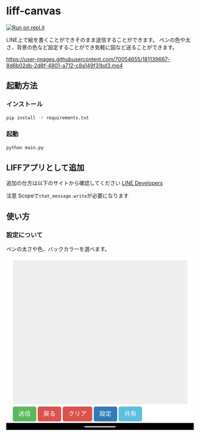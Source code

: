 # liff-canvas
[![Run on repl.it](https://repl.it/badge/github/HRTK92/liff-canvas)](https://repl.it/github/HRTK92/liff-canvas}&ref=button)

LINE上で絵を書くことができそのまま送信することができます。
ペンの色や太さ、背景の色など設定することができ気軽に図など送ることができます。

https://user-images.githubusercontent.com/70054655/181139667-8d6b02db-2d8f-4801-a712-c8a149f31bd3.mp4

## 起動方法

### インストール

```sh
pip install -r requirements.txt
```

### 起動

```sh
python main.py
```

## LIFFアプリとして追加

追加の仕方は以下のサイトから確認してください
[LINE Developers](https://developers.line.biz/ja/docs/liff/registering-liff-apps/#registering-liff-app)

注意
Scopeで```chat_message.write```が必要になります

## 使い方

### 設定について

ペンの太さや色、バックカラーを選べます。

![イメージ](./static/Screenshot_20210807-094808.png)
